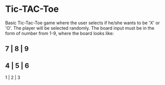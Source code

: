 # Tic-TAC-Toe
Basic Tic-Tac-Toe game where the user selects if he/she wants to be 'X' or 'O'. The player will be selected randomly. 
The board input must be in the form of number from 1-9, where the board looks like:

 7 | 8 | 9
 ---------
 4 | 5 | 6
 ---------
 1 | 2 | 3
 
 
 
 
 
 
